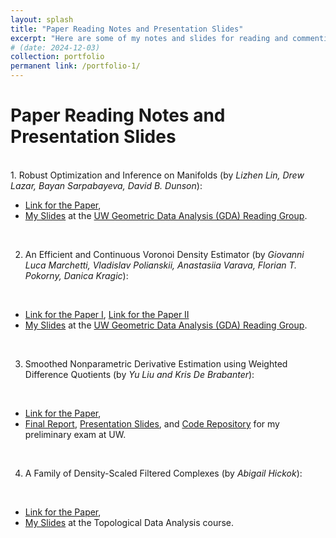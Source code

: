 ```yaml
---
layout: splash
title: "Paper Reading Notes and Presentation Slides"
excerpt: "Here are some of my notes and slides for reading and commenting other people's paper."
# (date: 2024-12-03)
collection: portfolio
permanent link: /portfolio-1/
---
```


<h1>Paper Reading Notes and Presentation Slides</h1>

<br>
1. Robust Optimization and Inference on Manifolds (by <i>Lizhen Lin, Drew Lazar, Bayan Sarpabayeva, David B. Dunson</i>): 
<br>
<ul>
  <li>
    <a href="https://arxiv.org/abs/2006.06843">Link for the Paper</a>,
  </li>
  <li> 
  <a href="https://zhangyk8.github.io/portfolio/Paper_Reading/Robust_Opt_Manifolds.pdf">My Slides</a> at the <a href="https://uwgeometry.github.io/">UW Geometric Data Analysis (GDA) Reading Group</a>.
  </li>
</ul>
<br>

2. An Efficient and Continuous Voronoi Density Estimator (by <i>Giovanni Luca Marchetti, Vladislav Polianskii, Anastasiia Varava, Florian T. Pokorny, Danica Kragic</i>): 
<br>
<ul>
  <li>
    <a href="https://arxiv.org/abs/2206.08051">Link for the Paper I</a>, <a href="https://arxiv.org/abs/2210.03964">Link for the Paper II</a>
  </li>
  <li> 
  <a href="https://zhangyk8.github.io/portfolio/Paper_Reading/Radial_VDE.pdf">My Slides</a> at the <a href="https://uwgeometry.github.io/">UW Geometric Data Analysis (GDA) Reading Group</a>.
  </li>
</ul>
<br>

3. Smoothed Nonparametric Derivative Estimation using Weighted Difference Quotients (by <i>Yu Liu and Kris De Brabanter</i>): 
<br>
<ul>
  <li>
    <a href="https://www.jmlr.org/papers/volume21/19-246/19-246.pdf">Link for the Paper</a>,
  </li>
  <li> 
  <a href="https://github.com/zhangyk8/NonDeriDQ/raw/main/Final_Report_Slides/Final_Report.pdf">Final Report</a>, <a href="https://github.com/zhangyk8/NonDeriDQ/raw/main/Final_Report_Slides/NonparDeriv.pdf">Presentation Slides</a>, and <a href="https://github.com/zhangyk8/NonDeriDQ/tree/main">Code Repository</a> for my preliminary exam at UW.
  </li>
</ul>
<br>

4. A Family of Density-Scaled Filtered Complexes (by <i>Abigail Hickok</i>): 
<br>
<ul>
  <li>
    <a href="https://arxiv.org/pdf/2112.03334">Link for the Paper</a>,
  </li>
  <li> 
  <a href="https://zhangyk8.github.io/portfolio/Paper_Reading/Density_Scaled_Complexes.pdf">My Slides</a> at the Topological Data Analysis course.
  </li>
</ul>
<br>
<br>
<br>
